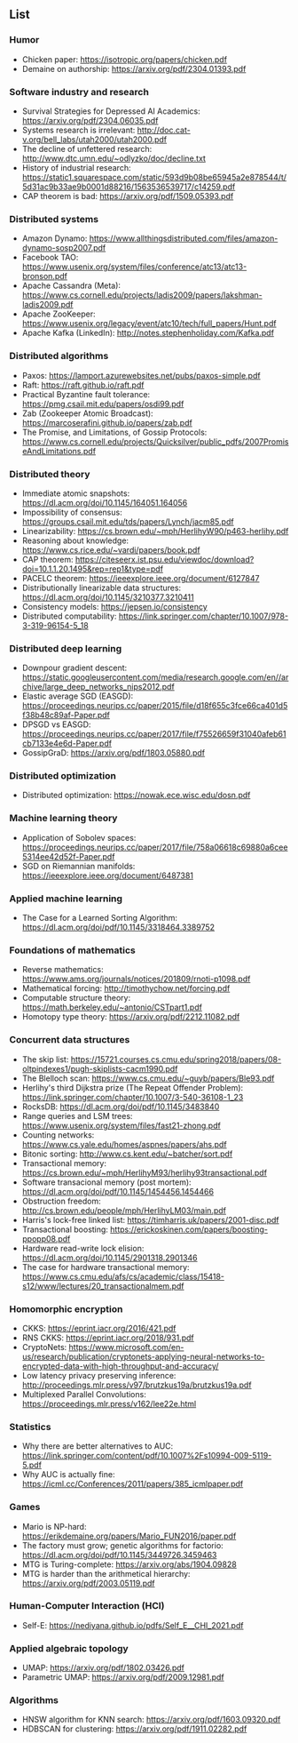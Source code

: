 ## List

### Humor
- Chicken paper: https://isotropic.org/papers/chicken.pdf
- Demaine on authorship: https://arxiv.org/pdf/2304.01393.pdf

### Software industry and research
- Survival Strategies for Depressed AI Academics: https://arxiv.org/pdf/2304.06035.pdf
- Systems research is irrelevant: http://doc.cat-v.org/bell_labs/utah2000/utah2000.pdf
- The decline of unfettered research: http://www.dtc.umn.edu/~odlyzko/doc/decline.txt
- History of industrial research: https://static1.squarespace.com/static/593d9b08be65945a2e878544/t/5d31ac9b33ae9b0001d88216/1563536539717/c14259.pdf
- CAP theorem is bad: https://arxiv.org/pdf/1509.05393.pdf

### Distributed systems
- Amazon Dynamo: https://www.allthingsdistributed.com/files/amazon-dynamo-sosp2007.pdf
- Facebook TAO: https://www.usenix.org/system/files/conference/atc13/atc13-bronson.pdf
- Apache Cassandra (Meta): https://www.cs.cornell.edu/projects/ladis2009/papers/lakshman-ladis2009.pdf
- Apache ZooKeeper: https://www.usenix.org/legacy/event/atc10/tech/full_papers/Hunt.pdf
- Apache Kafka (LinkedIn): http://notes.stephenholiday.com/Kafka.pdf

### Distributed algorithms
- Paxos: https://lamport.azurewebsites.net/pubs/paxos-simple.pdf
- Raft: https://raft.github.io/raft.pdf
- Practical Byzantine fault tolerance: https://pmg.csail.mit.edu/papers/osdi99.pdf
- Zab (Zookeeper Atomic Broadcast): https://marcoserafini.github.io/papers/zab.pdf
- The Promise, and Limitations, of Gossip Protocols: https://www.cs.cornell.edu/projects/Quicksilver/public_pdfs/2007PromiseAndLimitations.pdf

### Distributed theory
- Immediate atomic snapshots: https://dl.acm.org/doi/10.1145/164051.164056
- Impossibility of consensus: https://groups.csail.mit.edu/tds/papers/Lynch/jacm85.pdf
- Linearizability: https://cs.brown.edu/~mph/HerlihyW90/p463-herlihy.pdf
- Reasoning about knowledge: https://www.cs.rice.edu/~vardi/papers/book.pdf
- CAP theorem: https://citeseerx.ist.psu.edu/viewdoc/download?doi=10.1.1.20.1495&rep=rep1&type=pdf
- PACELC theorem: https://ieeexplore.ieee.org/document/6127847
- Distributionally linearizable data structures: https://dl.acm.org/doi/10.1145/3210377.3210411
- Consistency models: https://jepsen.io/consistency
- Distributed computability: https://link.springer.com/chapter/10.1007/978-3-319-96154-5_18

### Distributed deep learning
- Downpour gradient descent: https://static.googleusercontent.com/media/research.google.com/en//archive/large_deep_networks_nips2012.pdf
- Elastic average SGD (EASGD): https://proceedings.neurips.cc/paper/2015/file/d18f655c3fce66ca401d5f38b48c89af-Paper.pdf
- DPSGD vs EASGD: https://proceedings.neurips.cc/paper/2017/file/f75526659f31040afeb61cb7133e4e6d-Paper.pdf
- GossipGraD: https://arxiv.org/pdf/1803.05880.pdf

### Distributed optimization
- Distributed optimization: https://nowak.ece.wisc.edu/dosn.pdf

### Machine learning theory
- Application of Sobolev spaces: https://proceedings.neurips.cc/paper/2017/file/758a06618c69880a6cee5314ee42d52f-Paper.pdf
- SGD on Riemannian manifolds: https://ieeexplore.ieee.org/document/6487381

### Applied machine learning
- The Case for a Learned Sorting Algorithm: https://dl.acm.org/doi/pdf/10.1145/3318464.3389752

### Foundations of mathematics
- Reverse mathematics: https://www.ams.org/journals/notices/201809/rnoti-p1098.pdf
- Mathematical forcing: http://timothychow.net/forcing.pdf
- Computable structure theory: https://math.berkeley.edu/~antonio/CSTpart1.pdf
- Homotopy type theory: https://arxiv.org/pdf/2212.11082.pdf

### Concurrent data structures
- The skip list: https://15721.courses.cs.cmu.edu/spring2018/papers/08-oltpindexes1/pugh-skiplists-cacm1990.pdf
- The Blelloch scan: https://www.cs.cmu.edu/~guyb/papers/Ble93.pdf
- Herlihy's third Dijkstra prize (The Repeat Offender Problem): https://link.springer.com/chapter/10.1007/3-540-36108-1_23
- RocksDB: https://dl.acm.org/doi/pdf/10.1145/3483840
- Range queries and LSM trees: https://www.usenix.org/system/files/fast21-zhong.pdf
- Counting networks: https://www.cs.yale.edu/homes/aspnes/papers/ahs.pdf
- Bitonic sorting: http://www.cs.kent.edu/~batcher/sort.pdf
- Transactional memory: https://cs.brown.edu/~mph/HerlihyM93/herlihy93transactional.pdf
- Software transacional memory (post mortem): https://dl.acm.org/doi/pdf/10.1145/1454456.1454466
- Obstruction freedom: http://cs.brown.edu/people/mph/HerlihyLM03/main.pdf
- Harris's lock-free linked list: https://timharris.uk/papers/2001-disc.pdf
- Transactional boosting: https://erickoskinen.com/papers/boosting-ppopp08.pdf
- Hardware read-write lock elision: https://dl.acm.org/doi/10.1145/2901318.2901346
- The case for hardware transactional memory: https://www.cs.cmu.edu/afs/cs/academic/class/15418-s12/www/lectures/20_transactionalmem.pdf

### Homomorphic encryption
- CKKS: https://eprint.iacr.org/2016/421.pdf
- RNS CKKS: https://eprint.iacr.org/2018/931.pdf
- CryptoNets: https://www.microsoft.com/en-us/research/publication/cryptonets-applying-neural-networks-to-encrypted-data-with-high-throughput-and-accuracy/
- Low latency privacy preserving inference: http://proceedings.mlr.press/v97/brutzkus19a/brutzkus19a.pdf
- Multiplexed Parallel Convolutions: https://proceedings.mlr.press/v162/lee22e.html

### Statistics
- Why there are better alternatives to AUC: https://link.springer.com/content/pdf/10.1007%2Fs10994-009-5119-5.pdf
- Why AUC is actually fine: https://icml.cc/Conferences/2011/papers/385_icmlpaper.pdf

### Games
- Mario is NP-hard: https://erikdemaine.org/papers/Mario_FUN2016/paper.pdf
- The factory must grow; genetic algorithms for factorio: https://dl.acm.org/doi/pdf/10.1145/3449726.3459463
- MTG is Turing-complete: https://arxiv.org/abs/1904.09828
- MTG is harder than the arithmetical hierarchy: https://arxiv.org/pdf/2003.05119.pdf

### Human-Computer Interaction (HCI)
- Self-E: https://nediyana.github.io/pdfs/Self_E__CHI_2021.pdf

### Applied algebraic topology
- UMAP: https://arxiv.org/pdf/1802.03426.pdf
- Parametric UMAP: https://arxiv.org/pdf/2009.12981.pdf

### Algorithms
- HNSW algorithm for KNN search: https://arxiv.org/pdf/1603.09320.pdf
- HDBSCAN for clustering: https://arxiv.org/pdf/1911.02282.pdf
